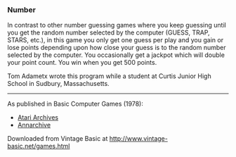 ### Number

In contrast to other number guessing games where you keep guessing until you get the random number selected by the computer (GUESS, TRAP, STARS, etc.), in this game you only get one guess per play and you gain or lose points depending upon how close your guess is to the random number selected by the computer. You occasionally get a jackpot which will double your point count. You win when you get 500 points.

Tom Adametx wrote this program while a student at Curtis Junior High School in Sudbury, Massachusetts.

---

As published in Basic Computer Games (1978):
- [Atari Archives](https://www.atariarchives.org/basicgames/showpage.php?page=121)
- [Annarchive](https://annarchive.com/files/Basic_Computer_Games_Microcomputer_Edition.pdf#page=136)

Downloaded from Vintage Basic at
http://www.vintage-basic.net/games.html
